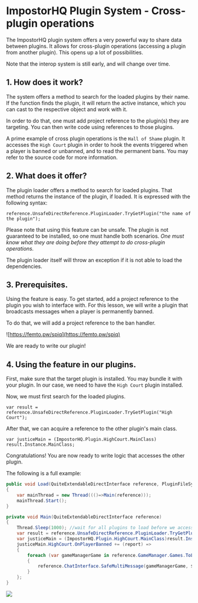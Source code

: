 # ImpostorHQ Plugin System - Cross-plugin operations

The ImpostorHQ plugin system offers a very powerful way to share data between plugins. It allows for cross-plugin operations (accessing a plugin from another plugin). This opens up a lot of possibilities.

Note that the interop system is still early, and will change over time.

## 1. How does it work?

The system offers a method to search for the loaded plugins by their name. If the function finds the plugin, it will return the active instance, which you can cast to the respective object and work with it. 

In order to do that, one must add project reference to the plugin(s) they are targeting. You can then write code using references to those plugins.

A prime example of cross plugin operations is the `Hall of Shame` plugin. It accesses the `High Court` plugin in order to hook the events triggered when a player is banned or unbanned, and to read the permanent bans. You may refer to the source code for more information.

## 2. What does it offer?

The plugin loader offers a method to search for loaded plugins. That method returns the instance of the plugin, if loaded. It is expressed with the following syntax:

`reference.UnsafeDirectReference.PluginLoader.TryGetPlugin("the name of the plugin");`

Please note that using this feature can be unsafe. The plugin is not guaranteed to be installed, so one must handle both scenarios. _One must know what they are doing before they attempt to do cross-plugin operations._

The plugin loader itself will throw an exception if it is not able to load the dependencies.

## 3. Prerequisites.

Using the feature is easy. To get started, add a project reference to the plugin you wish to interface with. For this lesson, we will write a plugin that broadcasts messages when a player is permanently banned.

To do that, we will add a project reference to the ban handler.

![https://femto.pw/spiq](https://femto.pw/spiq)

We are ready to write our plugin!

## 4. Using the feature in our plugins.

First, make sure that the target plugin is installed. You may bundle it with your plugin. In our case, we need to have the  `High Court` plugin installed.

Now, we must first search for the loaded plugins.

`var result = reference.UnsafeDirectReference.PluginLoader.TryGetPlugin("High Court");`

After that, we can acquire a reference to the other plugin's main class.

`var justiceMain = (ImpostorHQ.Plugin.HighCourt.MainClass) result.Instance.MainClass;`

Congratulations! You are now ready to write logic that accesses the other plugin. 

The following is a full example:



```c#
public void Load(QuiteExtendableDirectInterface reference, PluginFileSystem system)
{
    var mainThread = new Thread((()=>Main(reference)));
    mainThread.Start();
}

private void Main(QuiteExtendableDirectInterface reference)
{
    Thread.Sleep(1000); //wait for all plugins to load before we access any of them.
    var result = reference.UnsafeDirectReference.PluginLoader.TryGetPlugin("High Court");
    var justiceMain = (ImpostorHQ.Plugin.HighCourt.MainClass)result.Instance.MainClass;
    justiceMain.HighCourt.OnPlayerBanned += (report) =>
    {
        foreach (var gameManagerGame in reference.GameManager.Games.ToList())
        {
            reference.ChatInterface.SafeMultiMessage(gameManagerGame, $"The player : {report.TargetName} has been permanently banned from this server!\nCheat, and you will end up here!", Structures.BroadcastType.Information);
        }
    };
}
```



![](https://raw.githubusercontent.com/dimaguy/ImpostorHQ/main/ImpostorHQ.Command/Plugin%20DOCS!/images/004-interop.gif)



